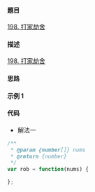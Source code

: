 #### 題目

[198. 打家劫舍](https://leetcode-cn.com/problems/house-robber/)

#### 描述

[198. 打家劫舍](https://leetcode-cn.com/problems/house-robber/)

#### 思路

#### 示例 1

#### 代码

- 解法一

```js
/**
 * @param {number[]} nums
 * @return {number}
 */
var rob = function(nums) {

};
```
